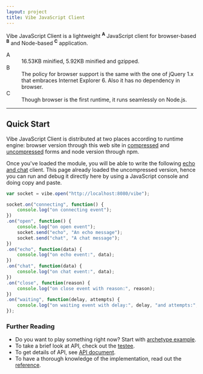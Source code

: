 ```yaml
---
layout: project
title: Vibe JavaScript Client
---
```


Vibe JavaScript Client is a lightweight <sup><strong>A</strong></sup> JavaScript client for browser-based <sup><strong>B</strong></sup> and Node-based <sup><strong>C</strong></sup> application.

<dl>
    <dt>A</dt>
    <dd>16.53KB minified, 5.92KB minified and gzipped.</dd>
    <dt>B</dt>
    <dd>The policy for browser support is the same with the one of jQuery 1.x that embraces Internet Explorer 6. Also it has no dependency in browser.</dd>
    <dt>C</dt>
    <dd>Though browser is the first runtime, it runs seamlessly on Node.js.</dd>
</dl>

---

## Quick Start
Vibe JavaScript Client is distributed at two places according to runtime engine: browser version through this web site in [compressed](/projects/vibe-javascript-client/3.0.0-Alpha1/vibe.min.js) and [uncompressed](/projects/vibe-javascript-client/3.0.0-Alpha1/vibe.js) forms and node version through npm.

Once you've loaded the module, you will be able to write the following [echo and chat](/projects/vibe-protocol/3.0.0-Alpha1/reference/#echo-and-chat) client. This page already loaded the uncompressed version, hence you can run and debug it directly here by using a JavaScript console and doing copy and paste.

```javascript
var socket = vibe.open("http://localhost:8080/vibe");

socket.on("connecting", function() {
    console.log("on connecting event");
})
.on("open", function() {
    console.log("on open event");
    socket.send("echo", "An echo message");
    socket.send("chat", "A chat message");
})
.on("echo", function(data) {
    console.log("on echo event:", data);
})
.on("chat", function(data) {
    console.log("on chat event:", data);
})
.on("close", function(reason) {
    console.log("on close event with reason:", reason);
})
.on("waiting", function(delay, attempts) {
    console.log("on waiting event with delay:", delay, "and attempts:", attempts);
});
```

### Further Reading

* Do you want to play something right now? Start with [archetype example](https://github.com/vibe-project/vibe-examples/tree/master/archetype/vibe-javascript-client).
* To take a brief look at API, check out the [testee](https://github.com/vibe-project/vibe-javascript-client/blob/2842ab4561592217ec6c722a3b42ae803d1da156/Gruntfile.js#L92-L120).
* To get details of API, see [API document](/projects/vibe-javascript-client/3.0.0-Alpha1/api/).
* To have a thorough knowledge of the implementation, read out the [reference](/projects/vibe-javascript-client/3.0.0-Alpha1/reference/).